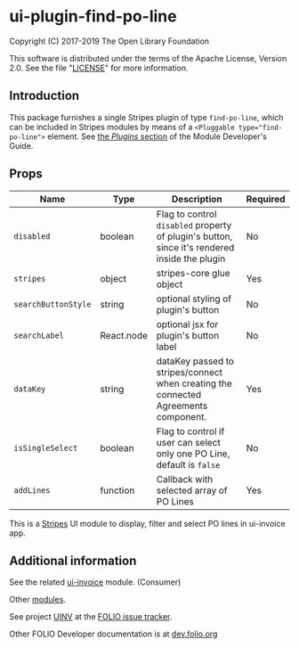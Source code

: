 # ui-plugin-find-po-line

Copyright (C) 2017-2019 The Open Library Foundation

This software is distributed under the terms of the Apache License,
Version 2.0. See the file "[LICENSE](LICENSE)" for more information.

## Introduction

This package furnishes a single Stripes plugin of type `find-po-line`,
which can be included in Stripes modules by means of a `<Pluggable
type="find-po-line">` element. See [the *Plugins*
section](https://github.com/folio-org/stripes-core/blob/master/doc/dev-guide.md#plugins)
of the Module Developer's Guide.

## Props

| Name | Type | Description | Required |
--- | --- | --- | --- |
| `disabled` | boolean | Flag to control `disabled` property of plugin's button, since it's rendered inside the plugin | No |
| `stripes` | object | stripes-core glue object | Yes |
| `searchButtonStyle` | string | optional styling of plugin's button | No |
| `searchLabel` | React.node | optional jsx for plugin's button label | No |
| `dataKey` | string | dataKey passed to stripes/connect when creating the connected Agreements component. | Yes |
| `isSingleSelect` | boolean | Flag to control if user can select only one PO Line, default is `false` | No |
| `addLines` | function | Callback with selected array of PO Lines | Yes |

This is a [Stripes](https://github.com/folio-org/stripes-core/) UI module to display, filter and select PO lines in ui-invoice app.

## Additional information

See the related [ui-invoice](https://github.com/folio-org/ui-invoice) module. (Consumer)

Other [modules](https://dev.folio.org/source-code/#client-side).

See project [UINV](https://issues.folio.org/browse/UINV)
at the [FOLIO issue tracker](https://dev.folio.org/guidelines/issue-tracker).

Other FOLIO Developer documentation is at [dev.folio.org](https://dev.folio.org/)
